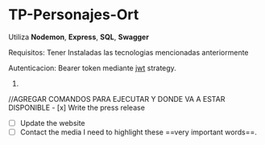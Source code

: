 # TP-Personajes-Ort
Utiliza **Nodemon**, **Express**, **SQL**, **Swagger**

Requisitos: Tener Instaladas las tecnologias mencionadas anteriormente

Autenticacion: Bearer token mediante [jwt](https://jwt.io/) strategy.  

1.

//AGREGAR COMANDOS PARA EJECUTAR Y DONDE VA A ESTAR DISPONIBLE
	- [x] Write the press release
- [ ] Update the website
- [ ] Contact the media
I need to highlight these ==very important words==.
